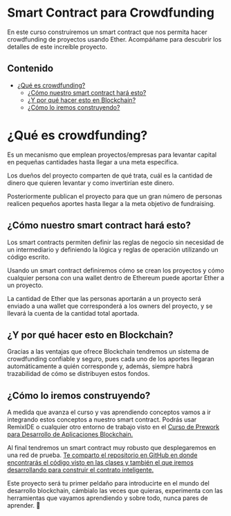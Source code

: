 # Smart Contract para Crowdfunding <!-- omit in toc -->

En este curso construiremos un smart contract que nos permita hacer crowdfunding de proyectos usando Ether. Acompáñame para descubrir los detalles de este increíble proyecto.

## Contenido <!-- omit in toc -->

- [¿Qué es crowdfunding?](#qué-es-crowdfunding)
  - [¿Cómo nuestro smart contract hará esto?](#cómo-nuestro-smart-contract-hará-esto)
  - [¿Y por qué hacer esto en Blockchain?](#y-por-qué-hacer-esto-en-blockchain)
  - [¿Cómo lo iremos construyendo?](#cómo-lo-iremos-construyendo)

# ¿Qué es crowdfunding?

Es un mecanismo que emplean proyectos/empresas para levantar capital en pequeñas cantidades hasta llegar a una meta especifica.

Los dueños del proyecto comparten de qué trata, cuál es la cantidad de dinero que quieren levantar y como invertirían este dinero.

Posteriormente publican el proyecto para que un gran número de personas realicen pequeños aportes hasta llegar a la meta objetivo de fundraising.

## ¿Cómo nuestro smart contract hará esto?

Los smart contracts permiten definir las reglas de negocio sin necesidad de un intermediario y definiendo la lógica y reglas de operación utilizando un código escrito.

Usando un smart contract definiremos cómo se crean los proyectos y cómo cualquier persona con una wallet dentro de Ethereum puede aportar Ether a un proyecto.

La cantidad de Ether que las personas aportarán a un proyecto será enviado a una wallet que corresponderá a los owners del proyecto, y se llevará la cuenta de la cantidad total aportada.

## ¿Y por qué hacer esto en Blockchain?

Gracias a las ventajas que ofrece Blockchain tendremos un sistema de crowdfunding confiable y seguro, pues cada uno de los aportes llegaran automáticamente a quién corresponde y, además, siempre habrá trazabilidad de cómo se distribuyen estos fondos.

## ¿Cómo lo iremos construyendo?

A medida que avanza el curso y vas aprendiendo conceptos vamos a ir integrando estos conceptos a nuestro smart contract. Podrás usar RemixIDE o cualquier otro entorno de trabajo visto en el [Curso de Prework para Desarrollo de Aplicaciones Blockchain.](https://platzi.com/clases/prework-blockchain/)

Al final tendremos un smart contract muy robusto que desplegaremos en una red de prueba. [Te comparto el repositorio en GitHub en donde encontrarás el código visto en las clases y también el que iremos desarrollando para construir el contrato inteligente.](https://github.com/anfepar/SmartContractsPlatzi)

Este proyecto será tu primer peldaño para introducirte en el mundo del desarrollo blockchain, cámbialo las veces que quieras, experimenta con las herramientas que vayamos aprendiendo y sobre todo, nunca pares de aprender. 💚